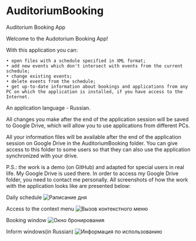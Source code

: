 # AuditoriumBooking
Auditorium Booking App

Welcome to the Audotorium Booking App! 

With this application you can:

    • open files with a schedule specified in XML format;
    • add new events which don't intersect with events from the current schedule;
    • change existing events;
    • delete events from the schedule;
    • get up-to-date information about bookings and applications from any PC on which the application is installed, if you have access to the Internet.
    
An application language - Russian.
    
All changes you make after the end of the application session will be saved to Google Drive, which will allow you to use applications from different PCs.

All your information files will be available after the end of the application session on Google Drive in the AuditoriumBooking folder. You can give access to this folder to some users so that they can also use the application synchronized with your drive.

P.S.: the work is a demo (on GitHub) and adapted for special users in real life. My Google Drive is used there. In order to access my Google Drive folder, you need to contact me personally. All screenshots of how the work with the application looks like are presented below:

Daily schedule
![Раписание дня](https://user-images.githubusercontent.com/72383419/153280000-130da94b-e3df-4dd7-892a-e5b5d00db948.PNG)

Access to the context menu
![Вызов контекстного меню](https://user-images.githubusercontent.com/72383419/153279993-5ea2997d-a93f-4b19-843e-cbade1c35ed2.png)

Booking window
![Окно бронирования](https://user-images.githubusercontent.com/72383419/153279999-f33d3a0f-9f15-4fa1-8f7b-f8310cf3a5c9.PNG)

Inform windows(in Russian)
![Информация по использованию](https://user-images.githubusercontent.com/72383419/153282578-6c87183b-6227-40d0-8fc7-c2c05b2d39c7.PNG)

